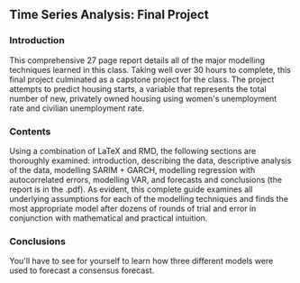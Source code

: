 ## Time Series Analysis: Final Project

### Introduction
This comprehensive 27 page report details all of the major modelling techniques learned in this class. Taking well over 30 hours to complete, this final project culminated as a capstone project for the class. The project attempts to predict housing starts, a variable that represents the total number of new, privately owned housing using women's unemployment rate and civilian unemployment rate.

### Contents
Using a combination of LaTeX and RMD, the following sections are thoroughly examined: introduction, describing the data, descriptive analysis of the data, modelling SARIM + GARCH, modelling regression with autocorrelated errors, modelling VAR, and forecasts and conclusions (the report is in the .pdf). As evident, this complete guide examines all underlying assumptions for each of the modelling techniques and finds the most appropriate model after dozens of rounds of trial and error in conjunction with mathematical and practical intuition. 

### Conclusions
You'll have to see for yourself to learn how three different models were used to forecast a consensus forecast. 
